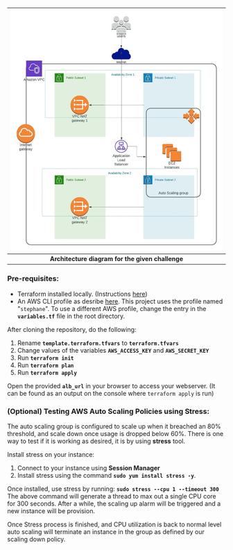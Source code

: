 | ![Diagram](/diagrams/diagram.jpeg) |
| :--: |
| <b> Architecture diagram for the given challenge </b> |

### Pre-requisites:

* Terraform installed locally. (Instructions [here](https://learn.hashicorp.com/tutorials/terraform/install-cli))
* An AWS CLI profile as desribe [here](https://docs.aws.amazon.com/cli/latest/userguide/cli-configure-profiles.html).
This project uses the profile named "`stephane`". To use a different AWS profile, change the entry in the <b>`variables.tf`</b> file in the root directory.

After cloning the repository, do the following:
1. Rename <b>`template.terraform.tfvars`</b> to <b>`terraform.tfvars`</b>
2. Change values of the variables <b>`AWS_ACCESS_KEY`</b> and <b>`AWS_SECRET_KEY`</b>
3. Run <b>`terraform init`</b>
4. Run <b>`terraform plan`</b>
5. Run <b>`terraform apply`</b>


Open the provided <b>`alb_url`</b> in your browser to access your webserver. (It can be found as an output on the console where `terraform apply` is run)

### (Optional) Testing AWS Auto Scaling Policies using Stress:

The auto scaling group is configured to scale up when it breached an 80% threshold, and scale down once usage is dropped below 60%.
There is one way to test if it is working as desired, it is by using <b>stress</b> tool. 

Install stress on your instance:
1. Connect to your instance using <b>Session Manager</b>
2. Install stress using the command <b>`sudo yum install stress -y`</b>.

Once installed, use stress by running:
<b>`sudo stress --cpu 1 --timeout 300`</b>
The above command will generate a thread to max out a single CPU core for 300 seconds.
After a while, the scaling up alarm will be triggered and a new instance will be provision.

Once Stress process is finished, and CPU utilization is back to normal level auto scaling will terminate an instance in the group as defined by our scaling down policy.
